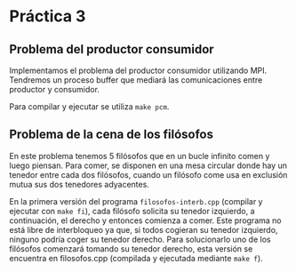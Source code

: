 # Práctica 3

## Problema del productor consumidor

Implementamos el problema del productor consumidor utilizando MPI.
Tendremos un proceso buffer que mediará las comunicaciones entre productor y consumidor.

Para compilar y ejecutar se utiliza `make pcm`.

## Problema de la cena de los filósofos

En este problema tenemos 5 filósofos que en un bucle infinito comen y luego piensan. Para comer, se disponen en una mesa circular donde hay un tenedor entre cada dos filósofos, cuando un filósofo come usa en exclusión mutua sus dos tenedores adyacentes.

En la primera versión del programa `filosofos-interb.cpp` (compilar y ejecutar con `make fi`), cada filósofo solicita su tenedor izquierdo, a continuación, el derecho y entonces comienza a comer. Este programa no está libre de interbloqueo ya que, si todos cogieran su tenedor izquierdo, ninguno podría coger su tenedor derecho. Para solucionarlo uno de los filósofos comenzará tomando su tenedor derecho, esta versión se encuentra en filosofos.cpp (compilada y ejecutada mediante `make f`).
